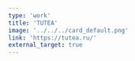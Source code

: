 ```yaml
---
type: 'work'
title: 'TUTEA'
image: '../../../card_default.png'
link: 'https://tutea.ru/'
external_target: true
---
```

